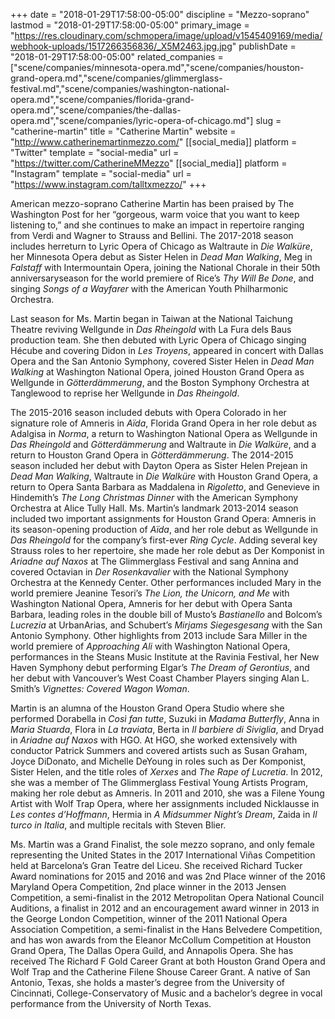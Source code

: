 +++
date = "2018-01-29T17:58:00-05:00"
discipline = "Mezzo-soprano"
lastmod = "2018-01-29T17:58:00-05:00"
primary_image = "https://res.cloudinary.com/schmopera/image/upload/v1545409169/media/webhook-uploads/1517266356836/_X5M2463.jpg.jpg"
publishDate = "2018-01-29T17:58:00-05:00"
related_companies = ["scene/companies/minnesota-opera.md","scene/companies/houston-grand-opera.md","scene/companies/glimmerglass-festival.md","scene/companies/washington-national-opera.md","scene/companies/florida-grand-opera.md","scene/companies/the-dallas-opera.md","scene/companies/lyric-opera-of-chicago.md"]
slug = "catherine-martin"
title = "Catherine Martin"
website = "http://www.catherinemartinmezzo.com/"
[[social_media]]
platform = "Twitter"
template = "social-media"
url = "https://twitter.com/CatherineMMezzo"
[[social_media]]
platform = "Instagram"
template = "social-media"
url = "https://www.instagram.com/talltxmezzo/"
+++

American mezzo-soprano Catherine Martin has been praised by The Washington Post for her “gorgeous, warm voice that you want to keep listening to,” and she continues to make an impact in repertoire ranging from Verdi and Wagner to Strauss and Bellini. The 2017-2018 season includes herreturn to Lyric Opera of Chicago as Waltraute in *Die Walküre*, her Minnesota Opera debut as Sister Helen in *Dead Man Walking*, Meg in *Falstaff* with Intermountain Opera, joining the National Chorale in their 50th anniversaryseason for the world premiere of Rice’s *Thy Will Be Done*, and singing *Songs of a Wayfarer* with the American Youth Philharmonic Orchestra.

Last season for Ms. Martin began in Taiwan at the National Taichung Theatre reviving Wellgunde in *Das Rheingold* with La Fura dels Baus production team. She then debuted with Lyric Opera of Chicago singing Hécube and covering Didon in *Les Troyens*, appeared in concert with Dallas Opera and the San Antonio Symphony, covered Sister Helen in *Dead Man Walking* at Washington National Opera, joined Houston Grand Opera as Wellgunde in *Götterdämmerung*, and the Boston Symphony Orchestra at Tanglewood to reprise her Wellgunde in *Das Rheingold*. 

The 2015-2016 season included debuts with Opera Colorado in her signature role of Amneris in *Aïda*, Florida Grand Opera in her role debut as Adalgisa in *Norma*, a return to Washington National Opera as Wellgunde in *Das Rheingold* and *Götterdämmerung* and Waltraute in *Die Walküre*, and a return to Houston Grand Opera in *Götterdämmerung*. The 2014-2015 season included her debut with Dayton Opera as Sister Helen Prejean in *Dead Man Walking*, Waltraute in *Die Walküre* with Houston Grand Opera, a return to Opera Santa Barbara as Maddalena in *Rigoletto*, and Genevieve in Hindemith’s *The Long Christmas Dinner* with the American Symphony Orchestra at Alice Tully Hall. Ms. Martin’s landmark 2013-2014 season included two important assignments for Houston Grand Opera: Amneris in its season-opening production of *Aïda*, and her role debut as Wellgunde in *Das Rheingold* for the company’s first-ever *Ring Cycle*. Adding several key Strauss roles to her repertoire, she made her role debut as Der Komponist in *Ariadne auf Naxos* at The Glimmerglass Festival and sang Annina and covered Octavian in *Der Rosenkavalier* with the National Symphony Orchestra at the Kennedy Center. Other performances included Mary in the world premiere Jeanine Tesori’s *The Lion, the Unicorn, and Me* with Washington National Opera, Amneris for her debut with Opera Santa Barbara, leading roles in the double bill of Musto’s *Bastianello* and Bolcom’s *Lucrezia* at UrbanArias, and Schubert’s *Mirjams Siegesgesang* with the San Antonio Symphony. Other highlights from 2013 include Sara Miller in the world premiere of *Approaching Ali* with Washington National Opera, performances in the Steans Music Institute at the Ravinia Festival, her New Haven Symphony debut performing Elgar’s *The Dream of Gerontius*, and her debut with Vancouver’s West Coast Chamber Players singing Alan L. Smith’s *Vignettes: Covered Wagon Woman*. 

Martin is an alumna of the Houston Grand Opera Studio where she performed Dorabella in *Così fan tutte*, Suzuki in *Madama Butterfly*, Anna in *Maria Stuarda*, Flora in *La traviata*, Berta in *Il barbiere di Siviglia*, and Dryad in *Ariadne auf Naxos* with HGO.  At HGO, she worked extensively with conductor Patrick Summers and covered artists such as Susan Graham, Joyce DiDonato, and Michelle DeYoung in roles such as Der Komponist, Sister Helen, and the title roles of *Xerxes* and *The Rape of Lucretia*. In 2012, she was a member of The Glimmerglass Festival Young Artists Program, making her role debut as Amneris. In 2011 and 2010, she was a Filene Young Artist with Wolf Trap Opera, where her assignments included Nicklausse in *Les contes d’Hoffmann*, Hermia in *A Midsummer Night’s Dream*, Zaida in *Il turco in Italia*, and multiple recitals with Steven Blier. 

Ms. Martin was a Grand Finalist, the sole mezzo soprano, and only female representing the United States in the 2017 International Viñas Competition held at Barcelona’s Gran Teatre del Liceu. She received Richard Tucker Award nominations for 2015 and 2016 and was 2nd Place winner of the 2016 Maryland Opera Competition, 2nd place winner in the 2013 Jensen Competition, a semi-finalist in the 2012 Metropolitan Opera National Council Auditions, a finalist in 2012 and an encouragement award winner in 2013 in the George London Competition, winner of the 2011 National Opera Association Competition, a semi-finalist in the Hans Belvedere Competition, and has won awards from the Eleanor McCollum Competition at Houston Grand Opera, The Dallas Opera Guild, and Annapolis Opera. She has received The Richard F Gold Career Grant at both Houston Grand Opera and Wolf Trap and the Catherine Filene Shouse Career Grant. A native of San Antonio, Texas, she holds a master’s degree from the University of Cincinnati, College-Conservatory of Music and a bachelor’s degree in vocal performance from the University of North Texas.
